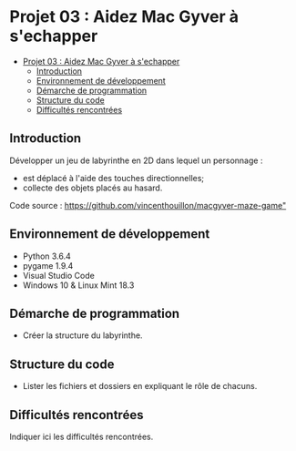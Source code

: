 # Projet 03 : Aidez Mac Gyver à s'echapper

- [Projet 03 : Aidez Mac Gyver à s'echapper](#projet-03--aidez-mac-gyver-%C3%A0-sechapper)
    - [Introduction](#introduction)
    - [Environnement de développement](#environnement-de-d%C3%A9veloppement)
    - [Démarche de programmation](#d%C3%A9marche-de-programmation)
    - [Structure du code](#structure-du-code)
    - [Difficultés rencontrées](#difficult%C3%A9s-rencontr%C3%A9es)

## Introduction

 Développer un jeu de labyrinthe en 2D dans lequel un personnage :
- est déplacé à l'aide des touches directionnelles;
- collecte des objets placés au hasard.

Code source : <https://github.com/vincenthouillon/macgyver-maze-game">

## Environnement de développement

- Python 3.6.4
- pygame 1.9.4
- Visual Studio Code
- Windows 10 & Linux Mint 18.3

## Démarche de programmation

- Créer la structure du labyrinthe.

## Structure du code

- Lister les fichiers et dossiers en expliquant le rôle de chacuns.

## Difficultés rencontrées

Indiquer ici les difficultés rencontrées.